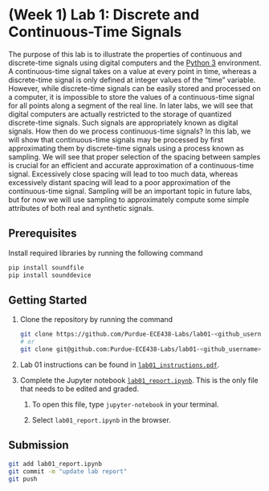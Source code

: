 # (Week 1) Lab 1: Discrete and Continuous-Time Signals

The purpose of this lab is to illustrate the properties of continuous and discrete-time signals using digital computers and the [Python 3](https://www.python.org/) environment. A continuous-time signal takes on a value at every point in time, whereas a discrete-time signal is only defined at integer values of the “time” variable. However, while discrete-time signals can be easily stored and processed on a computer, it is impossible to store the values of a continuous-time signal for all points along a segment of the real line. In later labs, we will see that digital computers are actually restricted to the storage of quantized discrete-time signals. Such signals are appropriately known as digital signals.
How then do we process continuous-time signals? In this lab, we will show that continuous-time signals may be processed by first approximating them by discrete-time signals using a process known as sampling. We will see that proper selection of the spacing between samples is crucial for an efficient and accurate approximation of a continuous-time signal. Excessively close spacing will lead to too much data, whereas excessively distant spacing will lead to a poor approximation of the continuous-time signal. Sampling will be an important topic in future labs, but for now we will use sampling to approximately compute some simple attributes of both real and synthetic signals.

## Prerequisites

Install required libraries by running the following command

```bash
pip install soundfile
pip install sounddevice
```

## Getting Started

1. Clone the repository by running the command

    ```bash
    git clone https://github.com/Purdue-ECE438-Labs/lab01-<github_username>.git  # using web URL
    # or
    git clone git@github.com:Purdue-ECE438-Labs/lab01-<github_username>.git  # using SSH
    ```

2. Lab 01 instructions can be found in [`lab01_instructions.pdf`](lab01_instructions.pdf).

3. Complete the Jupyter notebook [`lab01_report.ipynb`](lab01_report.ipynb). This is the only file that needs to be edited and graded.
   1. To open this file, type `jupyter-notebook` in your terminal.

   2. Select `lab01_report.ipynb` in the browser.

## Submission

```bash
git add lab01_report.ipynb
git commit -m "update lab report"
git push
```
